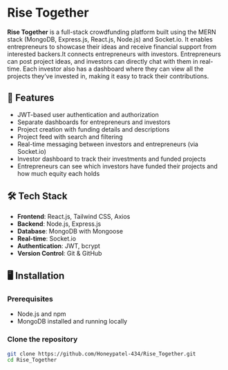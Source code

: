 # Rise Together

**Rise Together** is a full-stack crowdfunding platform built using the MERN stack (MongoDB, Express.js, React.js, Node.js) and Socket.io. It enables entrepreneurs to showcase their ideas and receive financial support from interested backers.It connects entrepreneurs with investors. Entrepreneurs can post project ideas, and investors can directly chat with them in real-time. Each investor also has a dashboard where they can view all the projects they’ve invested in, making it easy to track their contributions.

## 🚀 Features
- JWT-based user authentication and authorization
- Separate dashboards for entrepreneurs and investors
- Project creation with funding details and descriptions
- Project feed with search and filtering
- Real-time messaging between investors and entrepreneurs (via Socket.io)
- Investor dashboard to track their investments and funded projects
- Entrepreneurs can see which investors have funded their projects and how much equity each holds

## 🛠️ Tech Stack

- **Frontend**: React.js, Tailwind CSS, Axios
- **Backend**: Node.js, Express.js
- **Database**: MongoDB with Mongoose
- **Real-time**: Socket.io
- **Authentication**: JWT, bcrypt
- **Version Control**: Git & GitHub

## 🖥️ Installation

### Prerequisites
- Node.js and npm
- MongoDB installed and running locally 

### Clone the repository

```bash
git clone https://github.com/Honeypatel-434/Rise_Together.git
cd Rise_Together
